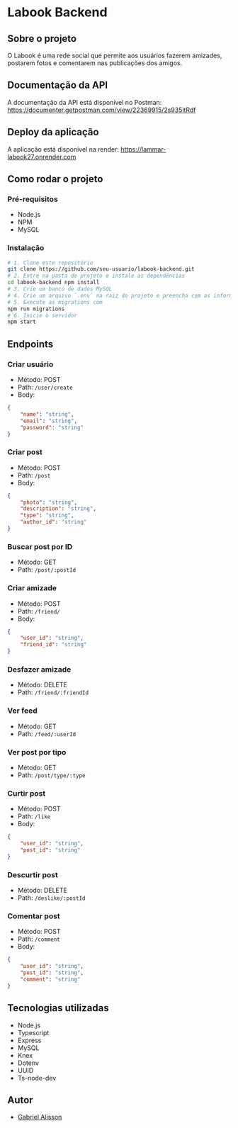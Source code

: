 # Labook Backend

## Sobre o projeto

O Labook é uma rede social que permite aos usuários fazerem amizades, postarem fotos e comentarem nas publicações dos amigos.

## Documentação da API

A documentação da API está disponível no Postman: https://documenter.getpostman.com/view/22369915/2s935itRdf

## Deploy da aplicação

A aplicação está disponível na render: https://lammar-labook27.onrender.com

## Como rodar o projeto

### Pré-requisitos

- Node.js
- NPM
- MySQL

### Instalação

```bash
# 1. Clone este repositório
git clone https://github.com/seu-usuario/labook-backend.git
# 2. Entre na pasta do projeto e instale as dependências
cd labook-backend npm install
# 3. Crie um banco de dados MySQL
# 4. Crie um arquivo `.env` na raiz do projeto e preencha com as informações do seu banco de dados MySQL
# 5. Execute as migrations com 
npm run migrations
# 6. Inicie o servidor 
npm start
```

## Endpoints

### Criar usuário

- Método: POST
- Path: `/user/create`
- Body:
```json
{
    "name": "string",
    "email": "string",
    "password": "string"
}
```

### Criar post

- Método: POST
- Path: `/post`
- Body:
```json
{
    "photo": "string",
    "description": "string",
    "type": "string",
    "author_id": "string"
}
```
### Buscar post por ID

- Método: GET
- Path: `/post/:postId`

### Criar amizade

- Método: POST
- Path: `/friend/`
- Body:
```json
{
    "user_id": "string",
    "friend_id": "string"
}
```

### Desfazer amizade

- Método: DELETE
- Path: `/friend/:friendId`

### Ver feed

- Método: GET
- Path: `/feed/:userId`

### Ver post por tipo

- Método: GET
- Path: `/post/type/:type`

### Curtir post

- Método: POST
- Path: `/like`
- Body:
```json
{
    "user_id": "string",
    "post_id": "string"
}
```

### Descurtir post

- Método: DELETE
- Path: `/deslike/:postId`

### Comentar post

- Método: POST
- Path: `/comment`
- Body:
```json
{
    "user_id": "string",
    "post_id": "string",
    "comment": "string"
}
```

## Tecnologias utilizadas

- Node.js
- Typescript
- Express
- MySQL
- Knex
- Dotenv
- UUID
- Ts-node-dev

## Autor

- [Gabriel Alisson](
https://www.linkedin.com/in/gabriel--machado/)
